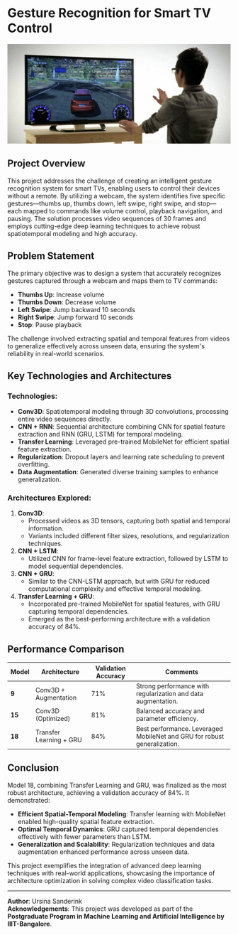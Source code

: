 # Gesture Recognition for Smart TV Control

![Smart TV Gesture Recognition](smarttv.png)

## Project Overview
This project addresses the challenge of creating an intelligent gesture recognition system for smart TVs, enabling users to control their devices without a remote. By utilizing a webcam, the system identifies five specific gestures—thumbs up, thumbs down, left swipe, right swipe, and stop—each mapped to commands like volume control, playback navigation, and pausing. The solution processes video sequences of 30 frames and employs cutting-edge deep learning techniques to achieve robust spatiotemporal modeling and high accuracy.

## Problem Statement
The primary objective was to design a system that accurately recognizes gestures captured through a webcam and maps them to TV commands:
- **Thumbs Up**: Increase volume
- **Thumbs Down**: Decrease volume
- **Left Swipe**: Jump backward 10 seconds
- **Right Swipe**: Jump forward 10 seconds
- **Stop**: Pause playback

The challenge involved extracting spatial and temporal features from videos to generalize effectively across unseen data, ensuring the system's reliability in real-world scenarios.

## Key Technologies and Architectures
### Technologies:
- **Conv3D**: Spatiotemporal modeling through 3D convolutions, processing entire video sequences directly.
- **CNN + RNN**: Sequential architecture combining CNN for spatial feature extraction and RNN (GRU, LSTM) for temporal modeling.
- **Transfer Learning**: Leveraged pre-trained MobileNet for efficient spatial feature extraction.
- **Regularization**: Dropout layers and learning rate scheduling to prevent overfitting.
- **Data Augmentation**: Generated diverse training samples to enhance generalization.

### Architectures Explored:
1. **Conv3D**:
   - Processed videos as 3D tensors, capturing both spatial and temporal information.
   - Variants included different filter sizes, resolutions, and regularization techniques.
2. **CNN + LSTM**:
   - Utilized CNN for frame-level feature extraction, followed by LSTM to model sequential dependencies.
3. **CNN + GRU**:
   - Similar to the CNN-LSTM approach, but with GRU for reduced computational complexity and effective temporal modeling.
4. **Transfer Learning + GRU**:
   - Incorporated pre-trained MobileNet for spatial features, with GRU capturing temporal dependencies.
   - Emerged as the best-performing architecture with a validation accuracy of 84%.

## Performance Comparison

| **Model** | **Architecture**       | **Validation Accuracy** | **Comments**                                                                 |
|-----------|-------------------------|--------------------------|-------------------------------------------------------------------------------|
| **9**     | Conv3D + Augmentation  | 71%                     | Strong performance with regularization and data augmentation.                |
| **15**    | Conv3D (Optimized)     | 81%                     | Balanced accuracy and parameter efficiency.                                  |
| **18**    | Transfer Learning + GRU| 84%                     | Best performance. Leveraged MobileNet and GRU for robust generalization.     |

## Conclusion
Model 18, combining Transfer Learning and GRU, was finalized as the most robust architecture, achieving a validation accuracy of 84%. It demonstrated:
- **Efficient Spatial-Temporal Modeling**: Transfer learning with MobileNet enabled high-quality spatial feature extraction.
- **Optimal Temporal Dynamics**: GRU captured temporal dependencies effectively with fewer parameters than LSTM.
- **Generalization and Scalability**: Regularization techniques and data augmentation enhanced performance across unseen data.

This project exemplifies the integration of advanced deep learning techniques with real-world applications, showcasing the importance of architecture optimization in solving complex video classification tasks.

---

**Author**: Ursina Sanderink  
**Acknowledgements**: This project was developed as part of the **Postgraduate Program in Machine Learning and Artificial Intelligence by IIIT-Bangalore**.
